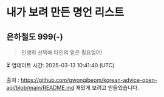 # 내가 보려 만든 명언 리스트

##  은하철도 999(-)
> 인생의 선택에 타인의 말은 필요없어!


⏳ 업데이트 시간: 2025-03-13 10:41:40 (UTC)

출처 : https://github.com/gwongibeom/korean-advice-open-api/blob/main/README.md
재밌게 보려고 만들었습니다.
